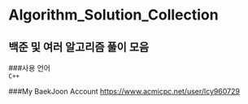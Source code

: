 # Algorithm_Solution_Collection
## 백준 및 여러 알고리즘 풀이 모음

###사용 언어  
`C++`

###My BaekJoon Account
https://www.acmicpc.net/user/lcy960729
